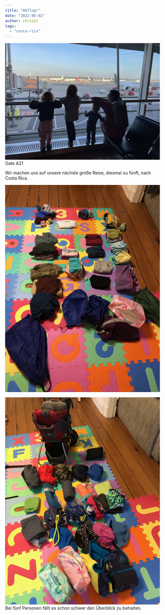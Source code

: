 ```yaml
---
title: "Abflug!"
date: "2023-06-02"
author: chrissi
tags: 
  - "costa-rica"
---
```


![](/images/2023/img_0431.jpg?w=1024)
Gate A21

Wir machen uns auf unsere nächste große Reise, diesmal zu fünft, nach Costa Rica.

![](/images/2023/img_4391.jpg?w=768)

![](/images/2023/img_4390.jpg?w=768)
Bei fünf Personen fällt es schon schwer den Überblick zu behalten.
